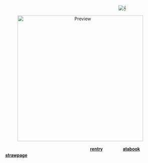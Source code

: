 

&nbsp; 

ㅤㅤㅤㅤㅤㅤㅤㅤㅤㅤㅤㅤㅤㅤㅤㅤㅤㅤㅤㅤㅤㅤㅤㅤㅤㅤㅤㅤㅤ![𝄞](https://img.shields.io/badge/𝄞-2,222-%23f7efdc?style=plastic)

<p align="center">
  <img src="https://files.catbox.moe/hl4jmm.png" alt="Preview" width="400">
</p>  

ㅤㅤㅤㅤㅤㅤㅤㅤㅤㅤㅤㅤㅤㅤㅤㅤㅤㅤㅤㅤㅤㅤ[𝐫𝐞𝐧𝐭𝐫𝐲](https://rentry.co/4rtistic)ㅤㅤㅤㅤㅤ[𝐚𝐭𝐚𝐛𝐨𝐨𝐤](https://4rtistic.atabook.org)ㅤㅤㅤㅤㅤ[𝐬𝐭𝐫𝐚𝐰𝐩𝐚𝐠𝐞](https://4rtisticc.straw.page)
